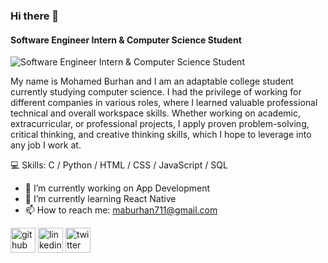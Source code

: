 ### Hi there 👋
#### Software Engineer Intern & Computer Science Student
![Software Engineer Intern & Computer Science Student](https://media-exp1.licdn.com/dms/image/C4E16AQEjZiddOb3Lpw/profile-displaybackgroundimage-shrink_200_800/0/1633737226155?e=1645660800&v=beta&t=waBlNc218e6IxjHOXd5zjzmWSbVWQWR9p55sEGLLNLY)

My name is Mohamed Burhan and I am an adaptable college student currently studying computer science. I had the privilege of working for different companies in various roles, where I learned valuable professional technical and overall workspace skills. Whether working on academic, extracurricular, or professional projects, I apply proven problem-solving, critical thinking, and creative thinking skills, which I hope to leverage into any job I work at.

💻 Skills: C / Python / HTML / CSS / JavaScript / SQL

- 🔭 I’m currently working on App Development  
- 🌱 I’m currently learning React Native 
- 📫 How to reach me: maburhan711@gmail.com 


[<img src='https://cdn.jsdelivr.net/npm/simple-icons@3.0.1/icons/github.svg' alt='github' height='40'>](https://github.com/MohamedBu)  [<img src='https://cdn.jsdelivr.net/npm/simple-icons@3.0.1/icons/linkedin.svg' alt='linkedin' height='40'>](https://www.linkedin.com/in/mohamed-burhan-/)  [<img src='https://cdn.jsdelivr.net/npm/simple-icons@3.0.1/icons/twitter.svg' alt='twitter' height='40'>](https://twitter.com/Technomo_)  








